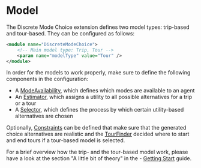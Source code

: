 # Model

The Discrete Mode Choice extension defines two model types: trip-based and tour-based. They can be configured as follows:

```xml
<module name="DiscreteModeChoice">
	<!-- Main model type: Trip, Tour -->
	<param name="modelType" value="Tour" />
</module>
```

In order for the models to work properly, make sure to define the following components in the configuration:

- A [ModeAvailability](ModeAvailability.md), which defines which modes are available to an agent
- An [Estimator](Estimator.md), which assigns a utility to all possible alternatives for a trip or a tour
- A [Selector](Selector.md), which defines the process by which certain utility-based alternatives are chosen

Optionally, [Constraints](Constraint.md) can be defined that make sure that the generated choice alternatives are realistic and the [TourFinder](TourFinder.md) decided where to start and end tours if a tour-based model is selected.

For a brief overview how the trip- and the tour-based model work, please have a look at the section "A little bit of theory" in the - [Getting Start](../GettingStarted.md) guide.










